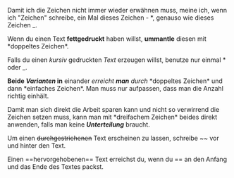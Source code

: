 Damit ich die Zeichen nicht immer wieder erwähnen muss, meine ich, wenn ich "Zeichen" schreibe, ein Mal dieses Zeichen - \*, genauso wie dieses Zeichen \_.

Wenn du einen Text **fettgedruckt** haben willst, __ummantle__ diesen mit \*doppeltes Zeichen\*.

Falls du einen _kursiv_ gedruckten *Text* erzeugen willst, benutze nur einmal \* oder \_.

**Beide *Varianten* in** einander _erreicht **man** durch_ \*doppeltes Zeichen\* und dann \*einfaches Zeichen\*. Man muss nur aufpassen, dass man die Anzahl richtig einhält.

Damit man sich direkt die Arbeit sparen kann und nicht so verwirrend die Zeichen setzen muss, kann man mit \*dreifachem Zeichen\* beides direkt anwenden, falls man keine ***Unterteilung*** braucht.

Um einen ~~durchgestrichenen~~ Text erscheinen zu lassen, schreibe \~~ vor und hinter den Text.

Einen ==hervorgehobenen== Text erreichst du, wenn du \== an den Anfang und das Ende des Textes packst.
